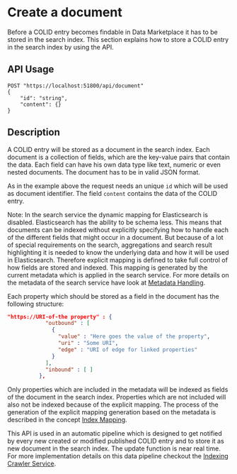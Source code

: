 # Create a document

Before a COLID entry becomes findable in Data Marketplace it has to be stored in the search index.
This section explains how to store a COLID entry in the search index by using the API.

## API Usage

```shell
POST "https://localhost:51800/api/document" 
{
	"id": "string",
	"content": {}
}
```

## Description

A COLID entry will be stored as a document in the search index. Each document is a collection of fields, which are the key-value pairs that contain the data. Each field can have his own data type like text, numeric or even nested documents. The document has to be in valid JSON format. 

As in the example above the request needs an unique `id` which will be used as document identifier. The field `content` contains the data of the COLID entry. 

Note: In the search service the dynamic mapping for Elasticsearch is disabled. Elasticsearch has the ability to be schema less. This means that documents can be indexed without explicitly specifying how to handle each of the different fields that might occur in a document. But because of a lot of special requirements on the search, aggregations and search result highlighting it is needed to know the underlying data and how it will be used in Elasticsearch. Therefore explicit mapping is defined to take full control of how fields are stored and indexed. This mapping is generated by the current metadata which is applied in the search service. For more details on the metadata of the search service have look at [Metadata Handling](concepts/). 

Each property which should be stored as a field in the document has the following structure:

```JSON
"https://URI-of-the property" : {
            "outbound" : [
              {
                "value" : "Here goes the value of the property",
                "uri" : "Some URI",
                "edge" : "URI of edge for linked properties"
              }
            ],
            "inbound" : [ ]
          },
```

Only properties which are included in the metadata will be indexed as fields of the document in the search index. Properties which are not included will also not be indexed because of the explicit mapping. The process of the generation of the explicit mapping generation based on the metadata is described in the concept [Index Mapping](concepts/index.md).

This API is used in an automatic pipeline which is designed to get notified by every new created or modified published COLID entry and to store it as new document in the search index. The update function is near real time. For more implementation details on this data pipeline checkout the [Indexing Crawler Service](docs/application-parts/indexing-crawler-service.md). 

